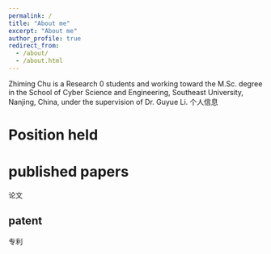 ```yaml
---
permalink: /
title: "About me"
excerpt: "About me"
author_profile: true
redirect_from: 
  - /about/
  - /about.html
---
```


Zhiming Chu is a Research 0 students and working toward the M.Sc. degree in the School of Cyber Science and Engineering, Southeast University, Nanjing, China, under the supervision of Dr. Guyue Li. 
个人信息

Position held
======



published papers
======
论文



patent
------
专利




